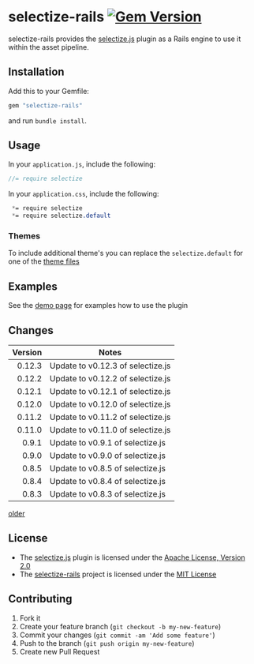 # selectize-rails [![Gem Version](https://badge.fury.io/rb/selectize-rails.png)](http://badge.fury.io/rb/selectize-rails)

selectize-rails provides the [selectize.js](http://brianreavis.github.io/selectize.js/)
plugin as a Rails engine to use it within the asset pipeline.

## Installation

Add this to your Gemfile:

```ruby
gem "selectize-rails"
```

and run `bundle install`.

## Usage

In your `application.js`, include the following:

```js
//= require selectize
```

In your `application.css`, include the following:

```css
 *= require selectize
 *= require selectize.default
```

### Themes

To include additional theme's you can replace the `selectize.default` for one of the [theme files](https://github.com/selectize/selectize.js/tree/master/dist/css)


## Examples

See the [demo page](http://selectize.github.io/selectize.js/) for examples how to use the plugin

## Changes

| Version  | Notes                                                       |
| --------:| ----------------------------------------------------------- |
|   0.12.3 | Update to v0.12.3 of selectize.js                           |
|   0.12.2 | Update to v0.12.2 of selectize.js                           |
|   0.12.1 | Update to v0.12.1 of selectize.js                           |
|   0.12.0 | Update to v0.12.0 of selectize.js                           |
|   0.11.2 | Update to v0.11.2 of selectize.js                           |
|   0.11.0 | Update to v0.11.0 of selectize.js                           |
|   0.9.1  | Update to v0.9.1 of selectize.js                            |
|   0.9.0  | Update to v0.9.0 of selectize.js                            |
|   0.8.5  | Update to v0.8.5 of selectize.js                            |
|   0.8.4  | Update to v0.8.4 of selectize.js                            |
|   0.8.3  | Update to v0.8.3 of selectize.js                            |

[older](CHANGELOG.md)

## License

* The [selectize.js](http://selectize.github.io/selectize.js/) plugin is licensed under the
[Apache License, Version 2.0](http://www.apache.org/licenses/LICENSE-2.0)
* The [selectize-rails](https://github.com/manuelvanrijn/selectize-rails) project is
 licensed under the [MIT License](http://opensource.org/licenses/mit-license.html)

## Contributing

1. Fork it
2. Create your feature branch (`git checkout -b my-new-feature`)
3. Commit your changes (`git commit -am 'Add some feature'`)
4. Push to the branch (`git push origin my-new-feature`)
5. Create new Pull Request
